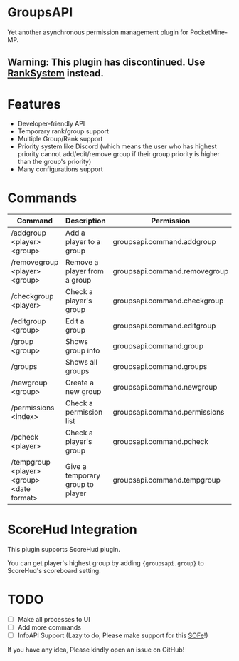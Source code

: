 # GroupsAPI

Yet another asynchronous permission management plugin for PocketMine-MP.

## Warning: This plugin has discontinued. Use [RankSystem](https://github.com/IvanCraft623/RankSystem) instead.

# Features

* Developer-friendly API
* Temporary rank/group support
* Multiple Group/Rank support
* Priority system like Discord (which means the user who has highest priority cannot add/edit/remove group if their
  group priority is higher than the group's priority)
* Many configurations support

# Commands

| Command                                   |Description| Permission                     |
|-------------------------------------------|---|--------------------------------|
| /addgroup &lt;player&gt; &lt;group&gt;                |Add a player to a group| groupsapi.command.addgroup     |
| /removegroup &lt;player&gt; &lt;group&gt;             |Remove a player from a group| groupsapi.command.removegroup  |
| /checkgroup &lt;player&gt;                      |Check a player's group| groupsapi.command.checkgroup   |
| /editgroup &lt;group&gt;                        |Edit a group| groupsapi.command.editgroup    |
| /group &lt;group&gt;                            |Shows group info| groupsapi.command.group        |
| /groups                                   |Shows all groups| groupsapi.command.groups       |
| /newgroup &lt;group&gt;                         |Create a new group| groupsapi.command.newgroup     |
| /permissions &lt;index&gt;                      |Check a permission list| groupsapi.command.permissions |
| /pcheck &lt;player&gt;                          |Check a player's group|groupsapi.command.pcheck|
| /tempgroup &lt;player&gt; &lt;group&gt; &lt;date format&gt; |Give a temporary group to player|groupsapi.command.tempgroup|

# ScoreHud Integration
This plugin supports ScoreHud plugin.

You can get player's highest group by adding `{groupsapi.group}` to ScoreHud's scoreboard setting.

# TODO
* [ ] Make all processes to UI
* [ ] Add more commands
* [ ] InfoAPI Support (Lazy to do, Please make support for this [SOFe](https://github.com/SOF3/InfoAPI)!)

If you have any idea, Please kindly open an issue on GitHub!
